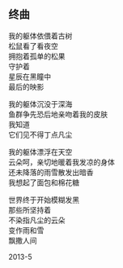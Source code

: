 ## 终曲

我的躯体依偎着古树<br>
松鼠看了看夜空<br>
拥抱着孤单的松果<br>
守护着<br>
星辰在黑瞳中<br>
最后的映影<br>

我的躯体沉没于深海<br>
鱼群争先恐后地亲吻着我的皮肤<br>
我知道<br>
它们见不得丁点凡尘<br>

我的躯体漂浮在天空<br>
云朵呵，亲切地暖着我发凉的身体<br>
还未降落的雨雪散发出暗香<br>
我想起了面包和棉花糖<br>

世界终于开始模糊发黑<br>
那些所坚持着<br>
不染指凡尘的云朵<br>
变作雨和雪<br>
飘撒人间<br>

2013-5<br>
